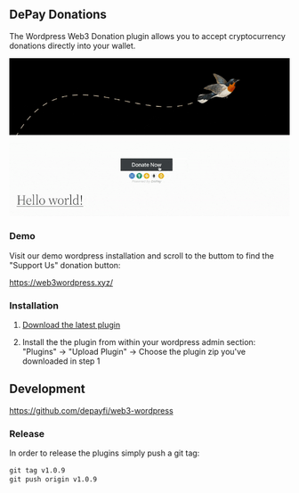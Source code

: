 ## DePay Donations

The Wordpress Web3 Donation plugin allows you to accept cryptocurrency donations directly into your wallet.

![Wordpress Web3 Donations](/.wordpress-org/screenshot-1.gif)

### Demo

Visit our demo wordpress installation and scroll to the buttom to find the "Support Us" donation button:

https://web3wordpress.xyz/

### Installation

1. [Download the latest plugin](https://github.com/DePayFi/web3-wordpress/releases/latest/download/wp-depay-donations-plugin.zip) 

2. Install the the plugin from within your wordpress admin section: "Plugins" -> "Upload Plugin" -> Choose the plugin zip you've downloaded in step 1

## Development

https://github.com/depayfi/web3-wordpress

### Release

In order to release the plugins simply push a git tag:

```
git tag v1.0.9
git push origin v1.0.9
```

